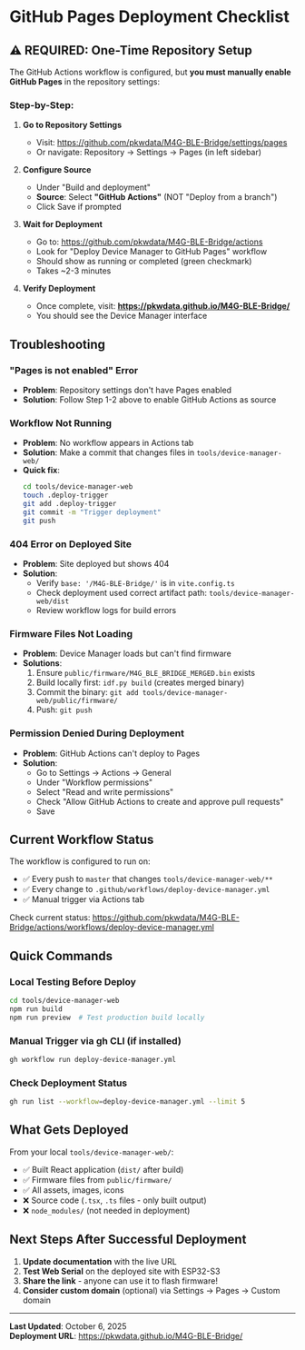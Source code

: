 # GitHub Pages Deployment Checklist

## ⚠️ REQUIRED: One-Time Repository Setup

The GitHub Actions workflow is configured, but **you must manually enable GitHub Pages** in the repository settings:

### Step-by-Step:

1. **Go to Repository Settings**
   - Visit: https://github.com/pkwdata/M4G-BLE-Bridge/settings/pages
   - Or navigate: Repository → Settings → Pages (in left sidebar)

2. **Configure Source**
   - Under "Build and deployment"
   - **Source**: Select **"GitHub Actions"** (NOT "Deploy from a branch")
   - Click Save if prompted

3. **Wait for Deployment**
   - Go to: https://github.com/pkwdata/M4G-BLE-Bridge/actions
   - Look for "Deploy Device Manager to GitHub Pages" workflow
   - Should show as running or completed (green checkmark)
   - Takes ~2-3 minutes

4. **Verify Deployment**
   - Once complete, visit: **https://pkwdata.github.io/M4G-BLE-Bridge/**
   - You should see the Device Manager interface

## Troubleshooting

### "Pages is not enabled" Error
- **Problem**: Repository settings don't have Pages enabled
- **Solution**: Follow Step 1-2 above to enable GitHub Actions as source

### Workflow Not Running
- **Problem**: No workflow appears in Actions tab
- **Solution**: Make a commit that changes files in `tools/device-manager-web/`
- **Quick fix**: 
  ```bash
  cd tools/device-manager-web
  touch .deploy-trigger
  git add .deploy-trigger
  git commit -m "Trigger deployment"
  git push
  ```

### 404 Error on Deployed Site
- **Problem**: Site deployed but shows 404
- **Solution**: 
  - Verify `base: '/M4G-BLE-Bridge/'` is in `vite.config.ts`
  - Check deployment used correct artifact path: `tools/device-manager-web/dist`
  - Review workflow logs for build errors

### Firmware Files Not Loading
- **Problem**: Device Manager loads but can't find firmware
- **Solutions**:
  1. Ensure `public/firmware/M4G_BLE_BRIDGE_MERGED.bin` exists
  2. Build locally first: `idf.py build` (creates merged binary)
  3. Commit the binary: `git add tools/device-manager-web/public/firmware/`
  4. Push: `git push`

### Permission Denied During Deployment
- **Problem**: GitHub Actions can't deploy to Pages
- **Solution**: 
  - Go to Settings → Actions → General
  - Under "Workflow permissions"
  - Select "Read and write permissions"
  - Check "Allow GitHub Actions to create and approve pull requests"
  - Save

## Current Workflow Status

The workflow is configured to run on:
- ✅ Every push to `master` that changes `tools/device-manager-web/**`
- ✅ Every change to `.github/workflows/deploy-device-manager.yml`
- ✅ Manual trigger via Actions tab

Check current status: https://github.com/pkwdata/M4G-BLE-Bridge/actions/workflows/deploy-device-manager.yml

## Quick Commands

### Local Testing Before Deploy
```bash
cd tools/device-manager-web
npm run build
npm run preview  # Test production build locally
```

### Manual Trigger via gh CLI (if installed)
```bash
gh workflow run deploy-device-manager.yml
```

### Check Deployment Status
```bash
gh run list --workflow=deploy-device-manager.yml --limit 5
```

## What Gets Deployed

From your local `tools/device-manager-web/`:
- ✅ Built React application (`dist/` after build)
- ✅ Firmware files from `public/firmware/`
- ✅ All assets, images, icons
- ❌ Source code (`.tsx`, `.ts` files - only built output)
- ❌ `node_modules/` (not needed in deployment)

## Next Steps After Successful Deployment

1. **Update documentation** with the live URL
2. **Test Web Serial** on the deployed site with ESP32-S3
3. **Share the link** - anyone can use it to flash firmware!
4. **Consider custom domain** (optional) via Settings → Pages → Custom domain

---

**Last Updated**: October 6, 2025  
**Deployment URL**: https://pkwdata.github.io/M4G-BLE-Bridge/

